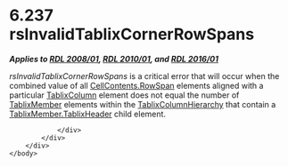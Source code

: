 <html dir="LTR" xmlns:mshelp="http://msdn.microsoft.com/mshelp" xmlns:ddue="http://ddue.schemas.microsoft.com/authoring/2003/5" xmlns:xlink="http://www.w3.org/1999/xlink" xmlns:tool="http://www.microsoft.com/tooltip">
    <head>
        <meta http-equiv="Content-Type" content="text/html; CHARSET=utf-8"></meta>
        <meta name="save" content="history"></meta>
        <title>6.237 rsInvalidTablixCornerRowSpans</title>
        <xml>
            <mshelp:toctitle title="6.237 rsInvalidTablixCornerRowSpans"></mshelp:toctitle>
            <mshelp:rltitle title="[MS-RDL]: rsInvalidTablixCornerRowSpans"></mshelp:rltitle>
            <mshelp:keyword index="A" term="23ecbd28-7450-45f0-b722-faeda96b416f"></mshelp:keyword>
            <mshelp:attr name="DCSext.ContentType" value="open specification"></mshelp:attr>
            <mshelp:attr name="AssetID" value="23ecbd28-7450-45f0-b722-faeda96b416f"></mshelp:attr>
            <mshelp:attr name="TopicType" value="kbRef"></mshelp:attr>
            <mshelp:attr name="DCSext.Title" value="[MS-RDL]: rsInvalidTablixCornerRowSpans" />
        </xml>
    </head>
    <body>
        <div id="header">
            <h1 class="heading">6.237 rsInvalidTablixCornerRowSpans</h1>
        </div>
        <div id="mainSection">
            <div id="mainBody">
                <div id="allHistory" class="saveHistory"></div>
                <div id="sectionSection0" class="section" name="collapseableSection">
                    

<p><b><i>Applies to </i></b><a href="1e855f94-4617-47e4-b89e-0856c6cb420f.md"><b><i>RDL 2008/01</i></b></a><b><i>,
</i></b><a href="3428e690-a348-4ec7-8a6a-8efb42d2cdee.md"><b><i>RDL 2010/01</i></b></a><b><i>,
and </i></b><a href="52ce3983-2bfc-4e72-9359-42aaf5fe4509.md"><b><i>RDL 2016/01</i></b></a></p>

<p><i>rsInvalidTablixCornerRowSpans</i> is a critical error
that will occur when the combined value of all <a href="86a03c35-d5eb-4e30-be28-f8219e73fa30.md">CellContents.RowSpan</a>
elements aligned with a particular <a href="ad9b435a-62bb-442d-abd3-bf53ec575b63.md">TablixColumn</a> element does
not equal the number of <a href="1d8a9691-b173-4e24-9ea9-1f486bc824fd.md">TablixMember</a>
elements within the <a href="4f5c9261-6652-41b2-81cc-3f6423ce0dbb.md">TablixColumnHierarchy</a>
that contain a <a href="90993eca-bc8f-4e4c-9eeb-e92ac7395c96.md">TablixMember.TablixHeader</a>
child element.</p>


                </div>
            </div>
        </div>
    </body>
</html>